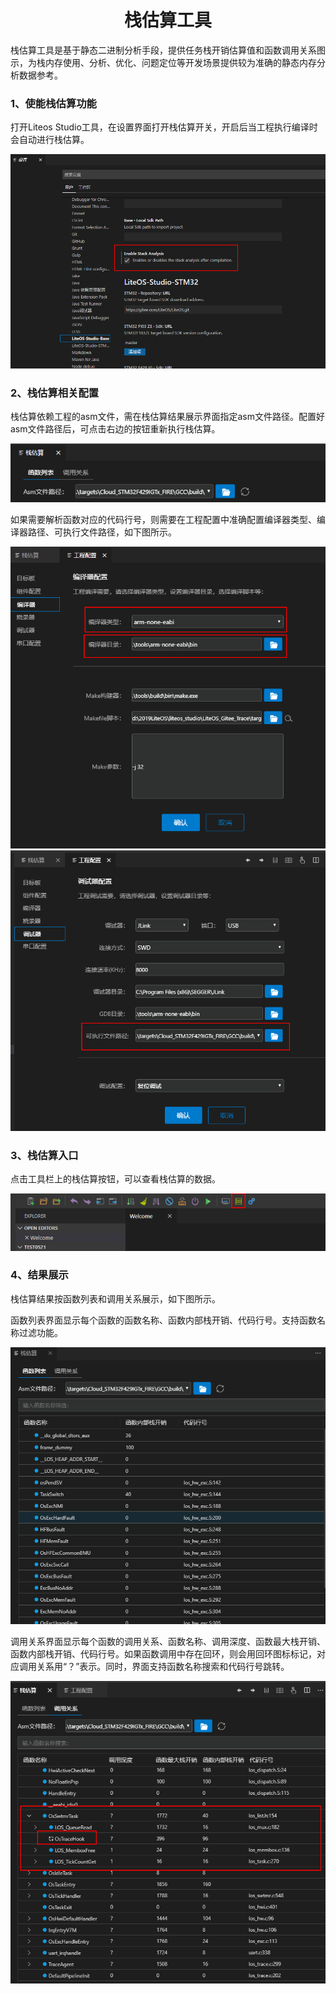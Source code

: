 <p align="center">
  <h1 align="center">栈估算工具</h1>
</p>

栈估算工具是基于静态二进制分析手段，提供任务栈开销估算值和函数调用关系图示，为栈内存使用、分析、优化、问题定位等开发场景提供较为准确的静态内存分析数据参考。

### 1、使能栈估算功能
打开Liteos Studio工具，在设置界面打开栈估算开关，开启后当工程执行编译时会自动进行栈估算。

![avatar](images/stackAnalysis/stackAnalysisConfig.png)

### 2、栈估算相关配置
栈估算依赖工程的asm文件，需在栈估算结果展示界面指定asm文件路径。配置好asm文件路径后，可点击右边的按钮重新执行栈估算。

![avatar](images/stackAnalysis/stackAnalysisConfig2.png)

如果需要解析函数对应的代码行号，则需要在工程配置中准确配置编译器类型、编译器路径、可执行文件路径，如下图所示。

![avatar](images/stackAnalysis/stackAnalysisConfig3.png)
![avatar](images/stackAnalysis/stackAnalysisConfig4.png)

### 3、栈估算入口
点击工具栏上的栈估算按钮，可以查看栈估算的数据。

![avatar](images/stackAnalysis/stackAnalysisEntry.png)

### 4、结果展示
栈估算结果按函数列表和调用关系展示，如下图所示。

函数列表界面显示每个函数的函数名称、函数内部栈开销、代码行号。支持函数名称过滤功能。

![avatar](images/stackAnalysis/stackAnalysisRes1.png)

调用关系界面显示每个函数的调用关系、函数名称、调用深度、函数最大栈开销、函数内部栈开销、代码行号。如果函数调用中存在回环，则会用回环图标标记，对应调用关系用“？”表示。同时，界面支持函数名称搜索和代码行号跳转。

![avatar](images/stackAnalysis/stackAnalysisRes2.png)
